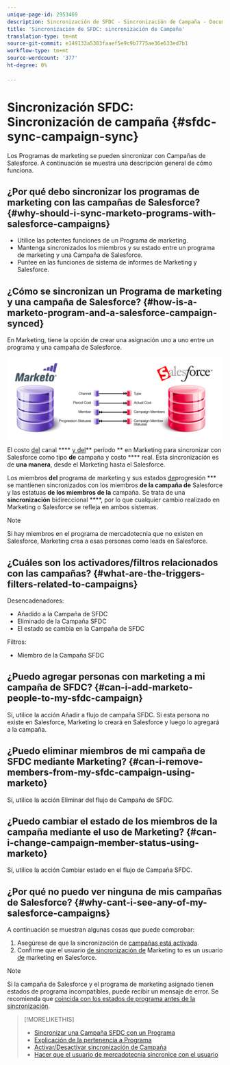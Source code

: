 ```yaml
---
unique-page-id: 2953469
description: Sincronización de SFDC - Sincronización de Campaña - Documentos de marketing - Documentación del producto
title: 'Sincronización de SFDC: sincronización de Campaña'
translation-type: tm+mt
source-git-commit: e149133a5383faaef5e9c9b7775ae36e633ed7b1
workflow-type: tm+mt
source-wordcount: '377'
ht-degree: 0%

---
```



# Sincronización SFDC: Sincronización de campaña {#sfdc-sync-campaign-sync}

Los Programas de marketing se pueden sincronizar con Campañas de Salesforce. A continuación se muestra una descripción general de cómo funciona.

## ¿Por qué debo sincronizar los programas de marketing con las campañas de Salesforce? {#why-should-i-sync-marketo-programs-with-salesforce-campaigns}

* Utilice las potentes funciones de un Programa de marketing.
* Mantenga sincronizados los miembros y su estado entre un programa de marketing y una Campaña de Salesforce.
* Puntee en las funciones de sistema de informes de Marketing y Salesforce.

## ¿Cómo se sincronizan un Programa de marketing y una campaña de Salesforce? {#how-is-a-marketo-program-and-a-salesforce-campaign-synced}

En Marketing, tiene la opción de crear una asignación uno a uno entre un programa y una campaña de Salesforce.

![](assets/image2015-7-8-9-3a43-3a8.png)

El costo [del](../../../../product-docs/administration/tags/create-a-program-channel.md) canal **** [y del](../../../../product-docs/core-marketo-concepts/programs/working-with-programs/understanding-period-costs.md)** período ** en Marketing para sincronizar con Salesforce como tipo **de** campaña y costo **** real. Esta sincronización es de **una manera**, desde el Marketing hasta el Salesforce.

Los miembros **del** programa de marketing y sus estados [de](../../../../product-docs/core-marketo-concepts/programs/creating-programs/understanding-program-membership.md)progresión *** se mantienen sincronizados con los miembros **de la campaña de** Salesforce y las estatuas **de los miembros de la** campaña. Se trata de una **sincronización** bidireccional ****, por lo que cualquier cambio realizado en Marketing o Salesforce se refleja en ambos sistemas.

>[!NOTE]
>
>Si hay miembros en el programa de mercadotecnia que no existen en Salesforce, Marketing crea a esas personas como leads en Salesforce.

## ¿Cuáles son los activadores/filtros relacionados con las campañas? {#what-are-the-triggers-filters-related-to-campaigns}

Desencadenadores:

* Añadido a la Campaña de SFDC
* Eliminado de la Campaña SFDC
* El estado se cambia en la Campaña de SFDC

Filtros:

* Miembro de la Campaña SFDC

## ¿Puedo agregar personas con marketing a mi campaña de SFDC? {#can-i-add-marketo-people-to-my-sfdc-campaign}

Sí, utilice la acción [](../../../../product-docs/core-marketo-concepts/smart-campaigns/salesforce-flow-actions/add-to-sfdc-campaign.md)Añadir a flujo de campaña SFDC. Si esta persona no existe en Salesforce, Marketing lo creará en Salesforce y luego lo agregará a la campaña.

## ¿Puedo eliminar miembros de mi campaña de SFDC mediante Marketing? {#can-i-remove-members-from-my-sfdc-campaign-using-marketo}

Sí, utilice la acción [](../../../../product-docs/core-marketo-concepts/smart-campaigns/salesforce-flow-actions/remove-from-sfdc-campaign.md)Eliminar del flujo de Campaña de SFDC.

## ¿Puedo cambiar el estado de los miembros de la campaña mediante el uso de Marketing? {#can-i-change-campaign-member-status-using-marketo}

Sí, utilice la acción [](../../../../product-docs/core-marketo-concepts/smart-campaigns/salesforce-flow-actions/change-status-in-sfdc-campaign.md)Cambiar estado en el flujo de Campaña SFDC.

## ¿Por qué no puedo ver ninguna de mis campañas de Salesforce? {#why-cant-i-see-any-of-my-salesforce-campaigns}

A continuación se muestran algunas cosas que puede comprobar:

1. Asegúrese de que la sincronización de [campañas está activada](../../../../product-docs/crm-sync/salesforce-sync/setup/optional-steps/enable-disable-campaign-sync.md).
1. Confirme que el usuario [de sincronización de](../../../../product-docs/crm-sync/salesforce-sync/setup/enterprise-unlimited-edition/step-2-of-3-create-a-salesforce-user-for-marketo-enterprise-unlimited.md) Marketing to es un usuario [de](../../../../product-docs/crm-sync/salesforce-sync/setup/optional-steps/enable-disable-campaign-sync/make-marketo-sync-user-a-marketing-user.md) marketing en Salesforce.

>[!NOTE]
>
>Si la campaña de Salesforce y el programa de marketing asignado tienen estados de programa incompatibles, puede recibir un mensaje de error. Se recomienda que [coincida con los estados de programa antes de la sincronización](sfdc-errors/how-to-match-program-statuses-and-salesforce-campaign-statuses-prior-to-sync.md).

>[!MORELIKETHIS]
>
>* [Sincronizar una Campaña SFDC con un Programa](../../../../product-docs/core-marketo-concepts/programs/working-with-programs/sync-an-sfdc-campaign-with-a-program.md)
>* [Explicación de la pertenencia a Programa](../../../../product-docs/core-marketo-concepts/programs/creating-programs/understanding-program-membership.md)
>* [Activar/Desactivar sincronización de Campaña](../../../../product-docs/crm-sync/salesforce-sync/setup/optional-steps/enable-disable-campaign-sync.md)
>* [Hacer que el usuario de mercadotecnia sincronice con el usuario](../../../../product-docs/crm-sync/salesforce-sync/setup/optional-steps/enable-disable-campaign-sync/make-marketo-sync-user-a-marketing-user.md)

>



